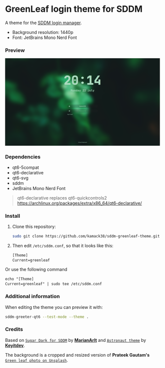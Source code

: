 # GreenLeaf login theme for SDDM

A theme for the [SDDM login manager](https://github.com/sddm/sddm).

- Background resolution: 1440p
- Font: JetBrains Mono Nerd Font

### Preview

![Preview](./Previews/preview.png)

### Dependencies

- qt6-5compat
- qt6-declarative
- qt6-svg
- sddm
- JetBrains Mono Nerd Font

> qt6-declarative replaces qt6-quickcontrols2
> https://archlinux.org/packages/extra/x86_64/qt6-declarative/


### Install

1. Clone this repository:

   ```sh
   sudo git clone https://github.com/kamack38/sddm-greenleaf-theme.git /usr/share/sddm/themes/greenleaf
   ```

2. Then edit `/etc/sddm.conf`, so that it looks like this:

    ```
    [Theme]
    Current=greenleaf
    ```

Or use the following command

    echo "[Theme]
    Current=greenleaf" | sudo tee /etc/sddm.conf

### Additional information

When editing the theme you can preview it with:

```sh
sddm-greeter-qt6 --test-mode --theme .
```

### Credits

Based on [`Sugar Dark for SDDM`](https://github.com/MarianArlt/sddm-sugar-dark) by [**MarianArlt**](https://github.com/MarianArlt) and [`Astronaut theme`](https://github.com/Keyitdev/sddm-astronaut-theme) by [**Keyitdev**](https://github.com/Keyitdev).

The background is a cropped and resized version of **Prateek Gautam's** [`Green leaf photo on Unsplash`](https://unsplash.com/photos/green-leaf-Qizi-z1AJno).
